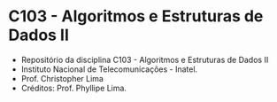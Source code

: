 # C103 - Algoritmos e Estruturas de Dados II 

- Repositório da disciplina C103 - Algoritmos e Estruturas de Dados II 
- Instituto Nacional de Telecomunicações - Inatel. 
- Prof. Christopher Lima
- Créditos: Prof. Phyllipe Lima.
